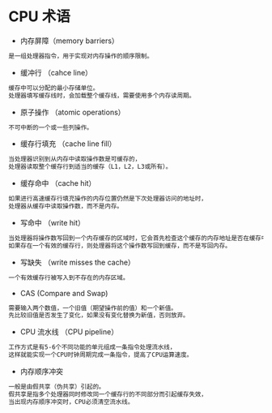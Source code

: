 
# CPU 术语

* 内存屏障（memory barriers）
```md
是一组处理器指令，用于实现对内存操作的顺序限制。
```
* 缓冲行 （cahce line）
```md
缓存中可以分配的最小存储单位。
处理器填写缓存线时，会加载整个缓存线，需要使用多个内存读周期。
```
* 原子操作 （atomic operations）
```md
不可中断的一个或一些列操作。
```
* 缓存行填充 （cache line fill）
```md
当处理器识别到从内存中读取操作数是可缓存的，
处理器读取整个缓存行到适当的缓存（L1，L2，L3或所有）。
```
* 缓存命中 （cache hit）
```md
如果进行高速缓存行填充操作的内存位置仍然是下次处理器访问的地址时，
处理器从缓存中读取操作数，而不是内存。
```
* 写命中 （write hit）
```md
当处理器将操作数写回到一个内存缓存的区域时，它会首先检查这个缓存的内存地址是否在缓存中。
如果存在一个有效的缓存行，则处理器将这个操作数写回到缓存，而不是写回内存。
```
* 写缺失 （write misses the cache）
```md
一个有效缓存行被写入到不存在的内存区域。
```
* CAS (Compare and Swap)
```md
需要输入两个数值，一个旧值（期望操作前的值）和一个新值。
先比较旧值是否发生了变化，如果没有变化替换为新值，否则放弃。
```
* CPU 流水线 （CPU pipeline）
```md
工作方式是有5-6个不同功能的单元组成一条指令处理流水线，
这样就能实现一个CPU时钟周期完成一条指令，提高了CPU运算速度。
```
* 内存顺序冲突
```md
一般是由假共享（伪共享）引起的。
假共享是指多个处理器同时修改同一个缓存行的不同部分而引起缓存失效，
当出现内存顺序冲突时，CPU必须清空流水线。
```